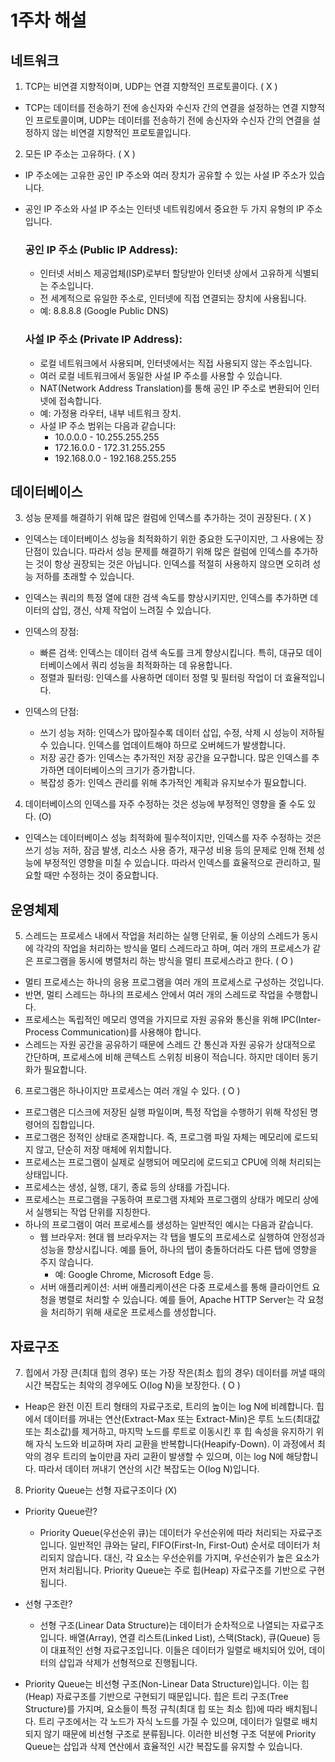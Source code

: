 # 1주차 해설
## 네트워크
1. TCP는 비연결 지향적이며, UDP는 연결 지향적인 프로토콜이다. ( X )
- TCP는 데이터를 전송하기 전에 송신자와 수신자 간의 연결을 설정하는 연결 지향적인 프로토콜이며, UDP는 데이터를 전송하기 전에 송신자와 수신자 간의 연결을 설정하지 않는 비연결 지향적인 프로토콜입니다.
2. 모든 IP 주소는 고유하다. ( X )
- IP 주소에는 고유한 공인 IP 주소와 여러 장치가 공유할 수 있는 사설 IP 주소가 있습니다. 
- 공인 IP 주소와 사설 IP 주소는 인터넷 네트워킹에서 중요한 두 가지 유형의 IP 주소입니다.

    ### 공인 IP 주소 (Public IP Address):

    - 인터넷 서비스 제공업체(ISP)로부터 할당받아 인터넷 상에서 고유하게 식별되는 주소입니다.
    - 전 세계적으로 유일한 주소로, 인터넷에 직접 연결되는 장치에 사용됩니다.
    - 예: 8.8.8.8 (Google Public DNS)
    
    ### 사설 IP 주소 (Private IP Address):

    - 로컬 네트워크에서 사용되며, 인터넷에서는 직접 사용되지 않는 주소입니다.
    - 여러 로컬 네트워크에서 동일한 사설 IP 주소를 사용할 수 있습니다.
    - NAT(Network Address Translation)를 통해 공인 IP 주소로 변환되어 인터넷에 접속합니다.
    - 예: 가정용 라우터, 내부 네트워크 장치.
    - 사설 IP 주소 범위는 다음과 같습니다:
        - 10.0.0.0 - 10.255.255.255
        - 172.16.0.0 - 172.31.255.255
        - 192.168.0.0 - 192.168.255.255

## 데이터베이스
3. 성능 문제를 해결하기 위해 많은 컬럼에 인덱스를 추가하는 것이 권장된다. ( X )
- 인덱스는 데이터베이스 성능을 최적화하기 위한 중요한 도구이지만, 그 사용에는 장단점이 있습니다. 따라서 성능 문제를 해결하기 위해 많은 컬럼에 인덱스를 추가하는 것이 항상 권장되는 것은 아닙니다. 인덱스를 적절히 사용하지 않으면 오히려 성능 저하를 초래할 수 있습니다. 
- 인덱스는 쿼리의 특정 열에 대한 검색 속도를 향상시키지만, 인덱스를 추가하면 데이터의 삽입, 갱신, 삭제 작업이 느려질 수 있습니다.

- 인덱스의 장점:
    - 빠른 검색: 인덱스는 데이터 검색 속도를 크게 향상시킵니다. 특히, 대규모 데이터베이스에서 쿼리 성능을 최적화하는 데 유용합니다.
    - 정렬과 필터링: 인덱스를 사용하면 데이터 정렬 및 필터링 작업이 더 효율적입니다.
- 인덱스의 단점:
    - 쓰기 성능 저하: 인덱스가 많아질수록 데이터 삽입, 수정, 삭제 시 성능이 저하될 수 있습니다. 인덱스를 업데이트해야 하므로 오버헤드가 발생합니다.
    - 저장 공간 증가: 인덱스는 추가적인 저장 공간을 요구합니다. 많은 인덱스를 추가하면 데이터베이스의 크기가 증가합니다.
    - 복잡성 증가: 인덱스 관리를 위해 추가적인 계획과 유지보수가 필요합니다.
4. 데이터베이스의 인덱스를 자주 수정하는 것은 성능에 부정적인 영향을 줄 수도 있다. (O)
- 인덱스는 데이터베이스 성능 최적화에 필수적이지만, 인덱스를 자주 수정하는 것은 쓰기 성능 저하, 잠금 발생, 리소스 사용 증가, 재구성 비용 등의 문제로 인해 전체 성능에 부정적인 영향을 미칠 수 있습니다. 따라서 인덱스를 효율적으로 관리하고, 필요할 때만 수정하는 것이 중요합니다.

## 운영체제
5. 스레드는 프로세스 내에서 작업을 처리하는 실행 단위로, 둘 이상의 스레드가 동시에 각각의 작업을 처리하는 방식을 멀티 스레드라고 하며, 여러 개의 프로세스가 같은 프로그램을 동시에 병렬처리 하는 방식을 멀티 프로세스라고 한다. ( O )

- 멀티 프로세스는 하나의 응용 프로그램을 여러 개의 프로세스로 구성하는 것입니다.
- 반면, 멀티 스레드는 하나의 프로세스 안에서 여러 개의 스레드로 작업을 수행합니다.
- 프로세스는 독립적인 메모리 영역을 가지므로 자원 공유와 통신을 위해 IPC(Inter-Process Communication)를 사용해야 합니다.
- 스레드는 자원 공간을 공유하기 때문에 스레드 간 통신과 자원 공유가 상대적으로 간단하며, 프로세스에 비해 콘텍스트 스위칭 비용이 적습니다. 하지만 데이터 동기화가 필요합니다.

6. 프로그램은 하나이지만 프로세스는 여러 개일 수 있다. ( O )
- 프로그램은 디스크에 저장된 실행 파일이며, 특정 작업을 수행하기 위해 작성된 명령어의 집합입니다.
- 프로그램은 정적인 상태로 존재합니다. 즉, 프로그램 파일 자체는 메모리에 로드되지 않고, 단순히 저장 매체에 위치합니다.
- 프로세스는 프로그램이 실제로 실행되어 메모리에 로드되고 CPU에 의해 처리되는 상태입니다.
- 프로세스는 생성, 실행, 대기, 종료 등의 상태를 가집니다.
- 프로세스는 프로그램을 구동하여 프로그램 자체와 프로그램의 상태가 메모리 상에서 실행되는 작업 단위를 지칭한다.
- 하나의 프로그램이 여러 프로세스를 생성하는 일반적인 예시는 다음과 같습니다.
    - 웹 브라우저:
        현대 웹 브라우저는 각 탭을 별도의 프로세스로 실행하여 안정성과 성능을 향상시킵니다. 예를 들어, 하나의 탭이 충돌하더라도 다른 탭에 영향을 주지 않습니다.
        - 예: Google Chrome, Microsoft Edge 등.
    - 서버 애플리케이션: 서버 애플리케이션은 다중 프로세스를 통해 클라이언트 요청을 병렬로 처리할 수 있습니다. 예를 들어, Apache HTTP Server는 각 요청을 처리하기 위해 새로운 프로세스를 생성합니다.
 
## 자료구조
7. 힙에서 가장 큰(최대 힙의 경우) 또는 가장 작은(최소 힙의 경우) 데이터를 꺼낼 때의 시간 복잡도는 최악의 경우에도 O(log N)을 보장한다. ( O )

- Heap은 완전 이진 트리 형태의 자료구조로, 트리의 높이는 log N에 비례합니다. 힙에서 데이터를 꺼내는 연산(Extract-Max 또는 Extract-Min)은 루트 노드(최대값 또는 최소값)를 제거하고, 마지막 노드를 루트로 이동시킨 후 힙 속성을 유지하기 위해 자식 노드와 비교하며 자리 교환을 반복합니다(Heapify-Down). 이 과정에서 최악의 경우 트리의 높이만큼 자리 교환이 발생할 수 있으며, 이는 log N에 해당합니다. 따라서 데이터 꺼내기 연산의 시간 복잡도는 O(log N)입니다.
8. Priority Queue는 선형 자료구조이다 (X)

- Priority Queue란?
    - Priority Queue(우선순위 큐)는 데이터가 우선순위에 따라 처리되는 자료구조입니다. 일반적인 큐와는 달리, FIFO(First-In, First-Out) 순서로 데이터가 처리되지 않습니다. 대신, 각 요소는 우선순위를 가지며, 우선순위가 높은 요소가 먼저 처리됩니다. Priority Queue는 주로 힙(Heap) 자료구조를 기반으로 구현됩니다.

- 선형 구조란?
    - 선형 구조(Linear Data Structure)는 데이터가 순차적으로 나열되는 자료구조입니다. 배열(Array), 연결 리스트(Linked List), 스택(Stack), 큐(Queue) 등이 대표적인 선형 자료구조입니다. 이들은 데이터가 일렬로 배치되어 있어, 데이터의 삽입과 삭제가 선형적으로 진행됩니다.

- Priority Queue는 비선형 구조(Non-Linear Data Structure)입니다. 이는 힙(Heap) 자료구조를 기반으로 구현되기 때문입니다. 힙은 트리 구조(Tree Structure)를 가지며, 요소들이 특정 규칙(최대 힙 또는 최소 힙)에 따라 배치됩니다. 트리 구조에서는 각 노드가 자식 노드를 가질 수 있으며, 데이터가 일렬로 배치되지 않기 때문에 비선형 구조로 분류됩니다. 이러한 비선형 구조 덕분에 Priority Queue는 삽입과 삭제 연산에서 효율적인 시간 복잡도를 유지할 수 있습니다.